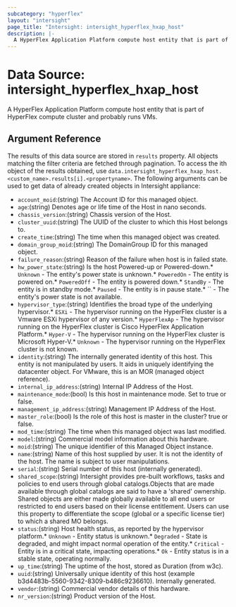 ```yaml
---
subcategory: "hyperflex"
layout: "intersight"
page_title: "Intersight: intersight_hyperflex_hxap_host"
description: |-
  A HyperFlex Application Platform compute host entity that is part of HyperFlex compute cluster and probably runs VMs.
---
```


# Data Source: intersight_hyperflex_hxap_host
A HyperFlex Application Platform compute host entity that is part of HyperFlex compute cluster and probably runs VMs.
## Argument Reference
The results of this data source are stored in `results` property.
All objects matching the filter criteria are fetched through pagination.
To access the ith object of the results obtained, use `data.intersight_hyperflex_hxap_host.<custom_name>.results[i].<propertyname>`.
The following arguments can be used to get data of already created objects in Intersight appliance:
* `account_moid`:(string) The Account ID for this managed object. 
* `age`:(string) Denotes age or life time of the Host in nano seconds. 
* `chassis_version`:(string) Chassis version of the Host. 
* `cluster_uuid`:(string) The UUID of the cluster to which this Host belongs to. 
* `create_time`:(string) The time when this managed object was created. 
* `domain_group_moid`:(string) The DomainGroup ID for this managed object. 
* `failure_reason`:(string) Reason of the failure when host is in failed state. 
* `hw_power_state`:(string) Is the host Powered-up or Powered-down.* `Unknown` - The entity's power state is unknown.* `PoweredOn` - The entity is powered on.* `PoweredOff` - The entity is powered down.* `StandBy` - The entity is in standby mode.* `Paused` - The entity is in pause state.* `` - The entity's power state is not available. 
* `hypervisor_type`:(string) Identifies the broad type of the underlying hypervisor.* `ESXi` - The hypervisor running on the HyperFlex cluster is a Vmware ESXi hypervisor of any version.* `HyperFlexAp` - The hypervisor running on the HyperFlex cluster is Cisco HyperFlex Application Platform.* `Hyper-V` - The hypervisor running on the HyperFlex cluster is Microsoft Hyper-V.* `Unknown` - The hypervisor running on the HyperFlex cluster is not known. 
* `identity`:(string) The internally generated identity of this host. This entity is not manipulated by users. It aids in uniquely identifying the datacenter object. For VMware, this is an MOR (managed object reference). 
* `internal_ip_address`:(string) Internal IP Address of the Host. 
* `maintenance_mode`:(bool) Is this host in maintenance mode. Set to true or false. 
* `management_ip_address`:(string) Management IP Address of the Host. 
* `master_role`:(bool) Is the role of this host is master in the cluster? true or false. 
* `mod_time`:(string) The time when this managed object was last modified. 
* `model`:(string) Commercial model information about this hardware. 
* `moid`:(string) The unique identifier of this Managed Object instance. 
* `name`:(string) Name of this host supplied by user. It is not the identity of the host. The name is subject to user manipulations. 
* `serial`:(string) Serial number of this host (internally generated). 
* `shared_scope`:(string) Intersight provides pre-built workflows, tasks and policies to end users through global catalogs.Objects that are made available through global catalogs are said to have a 'shared' ownership. Shared objects are either made globally available to all end users or restricted to end users based on their license entitlement. Users can use this property to differentiate the scope (global or a specific license tier) to which a shared MO belongs. 
* `status`:(string) Host health status, as reported by the hypervisor platform.* `Unknown` - Entity status is unknown.* `Degraded` - State is degraded, and might impact normal operation of the entity.* `Critical` - Entity is in a critical state, impacting operations.* `Ok` - Entity status is in a stable state, operating normally. 
* `up_time`:(string) The uptime of the host, stored as Duration (from w3c). 
* `uuid`:(string) Universally unique identity of this host (example b3d4483b-5560-9342-8309-b486c9236610). Internally generated. 
* `vendor`:(string) Commercial vendor details of this hardware. 
* `nr_version`:(string) Product version of the Host. 
 